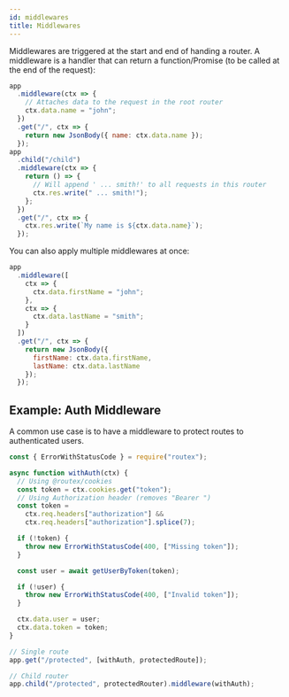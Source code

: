 ```yaml
---
id: middlewares
title: Middlewares
---
```


Middlewares are triggered at the start and end of handing a router.
A middleware is a handler that can return a function/Promise (to be called at the end of the request):

```js
app
  .middleware(ctx => {
    // Attaches data to the request in the root router
    ctx.data.name = "john";
  })
  .get("/", ctx => {
    return new JsonBody({ name: ctx.data.name });
  });
app
  .child("/child")
  .middleware(ctx => {
    return () => {
      // Will append ' ... smith!' to all requests in this router
      ctx.res.write(" ... smith!");
    };
  })
  .get("/", ctx => {
    ctx.res.write(`My name is ${ctx.data.name}`);
  });
```

You can also apply multiple middlewares at once:

```js
app
  .middleware([
    ctx => {
      ctx.data.firstName = "john";
    },
    ctx => {
      ctx.data.lastName = "smith";
    }
  ])
  .get("/", ctx => {
    return new JsonBody({
      firstName: ctx.data.firstName,
      lastName: ctx.data.lastName
    });
  });
```

## Example: Auth Middleware

A common use case is to have a middleware to protect routes to authenticated users.

```js
const { ErrorWithStatusCode } = require("routex");

async function withAuth(ctx) {
  // Using @routex/cookies
  const token = ctx.cookies.get("token");
  // Using Authorization header (removes "Bearer ")
  const token =
    ctx.req.headers["authorization"] &&
    ctx.req.headers["authorization"].splice(7);

  if (!token) {
    throw new ErrorWithStatusCode(400, ["Missing token"]);
  }

  const user = await getUserByToken(token);

  if (!user) {
    throw new ErrorWithStatusCode(400, ["Invalid token"]);
  }

  ctx.data.user = user;
  ctx.data.token = token;
}

// Single route
app.get("/protected", [withAuth, protectedRoute]);

// Child router
app.child("/protected", protectedRouter).middleware(withAuth);
```
